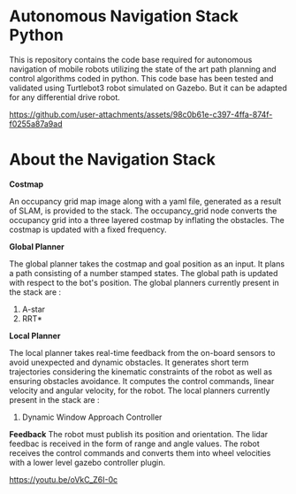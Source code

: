 # Autonomous Navigation Stack Python

This is repository contains the code base required for autonomous navigation of mobile robots utilizing the state of the art path planning and control algorithms coded in python. This code base has been tested and validated using Turtlebot3 robot simulated on Gazebo. But it can be adapted for any differential drive robot.



https://github.com/user-attachments/assets/98c0b61e-c397-4ffa-874f-f0255a87a9ad


# About the Navigation Stack

**Costmap** 

An occupancy grid map image along with a yaml file, generated as a result of SLAM, is provided to the stack. The occupancy_grid node converts the occupancy grid into a three layered costmap by inflating the obstacles. The costmap is updated with a fixed frequency.

**Global Planner** 

The global planner takes the costmap and goal position as an input. It plans a path consisting of a number stamped states. The global path is updated with respect to the bot's position. The global planners currently present in the stack are :
1) A-star
2) RRT*

**Local Planner** 

The local planner takes real-time feedback from the on-board sensors to avoid unexpected and dynamic obstacles. It generates short term trajectories considering the kinematic constraints of the robot as well as ensuring obstacles avoidance. It computes the control commands, linear velocity and angular velocity, for the robot. The local planners currently present in the stack are :
1) Dynamic Window Approach Controller

**Feedback** 
The robot must publish its position and orientation. The lidar feedbac is received in the form of range and angle values. The robot receives the control commands and converts them into wheel velocities with a lower level gazebo controller plugin.

https://youtu.be/oVkC_Z6I-0c
